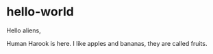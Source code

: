 # hello-world

Hello aliens,

Human Harook is here. I like apples and bananas, they are called fruits.
